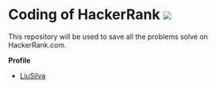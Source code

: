 # Coding of HackerRank <a target="_blank" href="https://www.hackerrank.com"><img src="https://hrcdn.net/hackerrank/assets/brand/h_mark_sm-2b74ffcaf85d7091a6301c30d6c411c5.svg"></a>

This repository will be used to save all the problems solve on HackerRank.com.

**Profile**
- [LiuSilva](https://www.hackerrank.com/liusilva)

